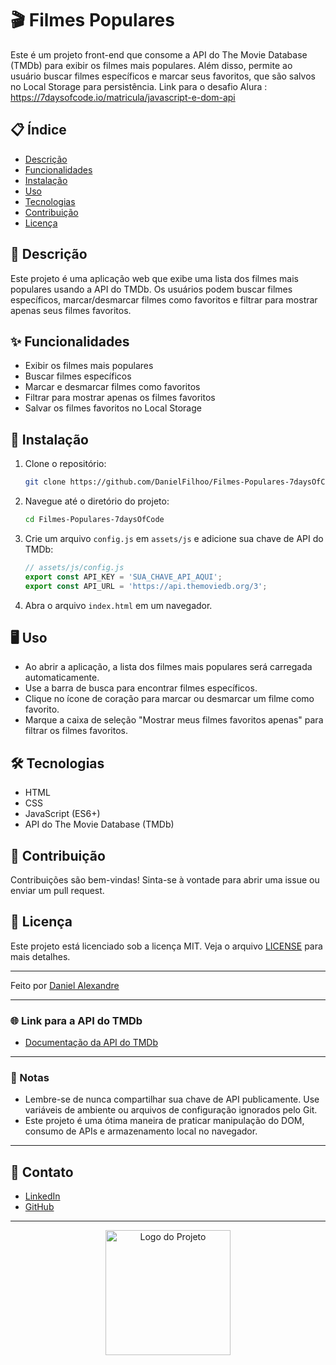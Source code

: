 # 🎬 Filmes Populares

Este é um projeto front-end que consome a API do The Movie Database (TMDb) para exibir os filmes mais populares. Além disso, permite ao usuário buscar filmes específicos e marcar seus favoritos, que são salvos no Local Storage para persistência.
Link para o desafio Alura : https://7daysofcode.io/matricula/javascript-e-dom-api

## 📋 Índice

- [Descrição](#descrição)
- [Funcionalidades](#funcionalidades)
- [Instalação](#instalação)
- [Uso](#uso)
- [Tecnologias](#tecnologias)
- [Contribuição](#contribuição)
- [Licença](#licença)

## 📖 Descrição

Este projeto é uma aplicação web que exibe uma lista dos filmes mais populares usando a API do TMDb. Os usuários podem buscar filmes específicos, marcar/desmarcar filmes como favoritos e filtrar para mostrar apenas seus filmes favoritos.

## ✨ Funcionalidades

- Exibir os filmes mais populares
- Buscar filmes específicos
- Marcar e desmarcar filmes como favoritos
- Filtrar para mostrar apenas os filmes favoritos
- Salvar os filmes favoritos no Local Storage

## 🚀 Instalação

1. Clone o repositório:
    ```sh
    git clone https://github.com/DanielFilhoo/Filmes-Populares-7daysOfCode.git
    ```

2. Navegue até o diretório do projeto:
    ```sh
    cd Filmes-Populares-7daysOfCode
    ```

3. Crie um arquivo `config.js` em `assets/js` e adicione sua chave de API do TMDb:
    ```js
    // assets/js/config.js
    export const API_KEY = 'SUA_CHAVE_API_AQUI';
    export const API_URL = 'https://api.themoviedb.org/3';
    ```

4. Abra o arquivo `index.html` em um navegador.

## 🖥️ Uso

- Ao abrir a aplicação, a lista dos filmes mais populares será carregada automaticamente.
- Use a barra de busca para encontrar filmes específicos.
- Clique no ícone de coração para marcar ou desmarcar um filme como favorito.
- Marque a caixa de seleção "Mostrar meus filmes favoritos apenas" para filtrar os filmes favoritos.

## 🛠️ Tecnologias

- HTML
- CSS
- JavaScript (ES6+)
- API do The Movie Database (TMDb)

## 🤝 Contribuição

Contribuições são bem-vindas! Sinta-se à vontade para abrir uma issue ou enviar um pull request.

## 📄 Licença

Este projeto está licenciado sob a licença MIT. Veja o arquivo [LICENSE](LICENSE) para mais detalhes.

---

Feito por [Daniel Alexandre](https://github.com/DanielFilhoo)

---


### 🌐 Link para a API do TMDb

- [Documentação da API do TMDb](https://developers.themoviedb.org/3/getting-started/introduction)

---

### 📝 Notas

- Lembre-se de nunca compartilhar sua chave de API publicamente. Use variáveis de ambiente ou arquivos de configuração ignorados pelo Git.
- Este projeto é uma ótima maneira de praticar manipulação do DOM, consumo de APIs e armazenamento local no navegador.

---

## 📧 Contato

- [LinkedIn](https://www.linkedin.com/in/daniel-alexandre-796487258/)
- [GitHub](https://github.com/DanielFilhoo)

---

<p align="center">
  <img src="assets/images/logo.png" alt="Logo do Projeto" width="200">
</p>
